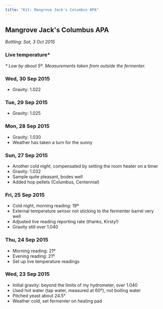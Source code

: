 ```yaml
---
title: "Kit: Mangrove Jack's Columbus APA"
---
```


## Mangrove Jack's Columbus APA

<div class="progress" data-start="23 Sept 2015" data-end="3 Oct 2015">
  <div class="fill"></div>
</div>

*Bottling: Sat, 3 Oct 2015*

### Live temperature\*

<div id="chart">
  <div id="time-axis"></div>
  <div id="rendering"></div>
</div>

_\* Low by about 5º. Measurements taken from outside the fermenter._

### Wed, 30 Sep 2015

* Gravity: 1.022

### Tue, 29 Sep 2015

* Gravity: 1.025

### Mon, 28 Sep 2015

* Gravity: 1.030
* Weather has taken a turn for the sunny

### Sun, 27 Sep 2015

* Another cold night, compensated by setting the room heater on a timer
* Gravity: 1.032
* Sample quite pleasant, bodes well
* Added hop pellets (Columbus, Centennial)

### Fri, 25 Sep 2015

* Cold night, morning reading: 19º
* External temperature sensor not sticking to the fermenter barrel very well
* Adjusted live reading reporting rate (thanks, Kirsty!)
* Gravity still over 1.040

### Thu, 24 Sep 2015

* Morning reading: 21º
* Evening reading: 21º
* Set up live temperature readings

### Wed, 23 Sep 2015

* Initial gravity: beyond the limits of my hydrometer, over 1.040
* Used hot water (tap water, measured at 60°), not boiling water
* Pitched yeast about 24.5°
* Weather cold, set fermenter on heating pad
